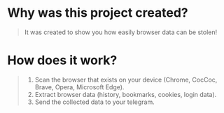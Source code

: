 # Why was this project created?
> It was created to show you how easily browser data can be stolen!
# How does it work?
> 1. Scan the browser that exists on your device (Chrome, CocCoc, Brave, Opera, Microsoft Edge).
> 2. Extract browser data (history, bookmarks, cookies, login data).
> 3. Send the collected data to your telegram.
